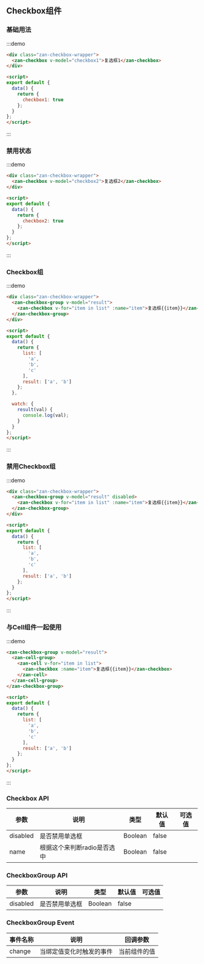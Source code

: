 <style>
@component-namespace demo {
  @b checkbox {
    .zan-checkbox-wrapper {
      padding: 0 20px;

      .zan-checkbox {
        margin: 10px 0;
      }
    }
  }
}
</style>

<script>
export default {
  data() {
    return {
      checkbox1: true,
      checkbox2: true,
      list: [
        'a',
        'b',
        'c'
      ],
      result: ['a', 'b']
    };
  },

  watch: {
    result(val) {
      console.log(val);
    }
  }
};
</script>

## Checkbox组件

### 基础用法

:::demo
```html
<div class="zan-checkbox-wrapper">
  <zan-checkbox v-model="checkbox1">复选框1</zan-checkbox>
</div>

<script>
export default {
  data() {
    return {
      checkbox1: true
    };
  }
}; 
</script>
```
:::

### 禁用状态

:::demo
```html
<div class="zan-checkbox-wrapper">
  <zan-checkbox v-model="checkbox2">复选框2</zan-checkbox>
</div>

<script>
export default {
  data() {
    return {
      checkbox2: true
    };
  }
}; 
</script>
```
:::

### Checkbox组

:::demo
```html
<div class="zan-checkbox-wrapper">
  <zan-checkbox-group v-model="result">
    <zan-checkbox v-for="item in list" :name="item">复选框{{item}}</zan-checkbox>
  </zan-checkbox-group>
</div>

<script>
export default {
  data() {
    return {
      list: [
        'a',
        'b',
        'c'
      ],
      result: ['a', 'b']
    };
  },

  watch: {
    result(val) {
      console.log(val);
    }
  }
};
</script>
```
:::

### 禁用Checkbox组

:::demo
```html
<div class="zan-checkbox-wrapper">
  <zan-checkbox-group v-model="result" disabled>
    <zan-checkbox v-for="item in list" :name="item">复选框{{item}}</zan-checkbox>
  </zan-checkbox-group>
</div>

<script>
export default {
  data() {
    return {
      list: [
        'a',
        'b',
        'c'
      ],
      result: ['a', 'b']
    };
  }
};
</script>
```
:::

### 与Cell组件一起使用

:::demo
```html
<zan-checkbox-group v-model="result">
  <zan-cell-group>
    <zan-cell v-for="item in list">
      <zan-checkbox :name="item">复选框{{item}}</zan-checkbox>
    </zan-cell>
  </zan-cell-group>
</zan-checkbox-group>

<script>
export default {
  data() {
    return {
      list: [
        'a',
        'b',
        'c'
      ],
      result: ['a', 'b']
    };
  }
};
</script>
```
:::

### Checkbox API

| 参数       | 说明      | 类型       | 默认值       | 可选值       |
|-----------|-----------|-----------|-------------|-------------|
| disabled | 是否禁用单选框 | Boolean  | false |   |
| name | 根据这个来判断radio是否选中 | Boolean  | false |   |

### CheckboxGroup API

| 参数       | 说明      | 类型       | 默认值       | 可选值       |
|-----------|-----------|-----------|-------------|-------------|
| disabled | 是否禁用单选框 | Boolean  | false |   |

### CheckboxGroup Event

| 事件名称       | 说明      | 回调参数 |
|-----------|-----------|-----------|
| change | 当绑定值变化时触发的事件 | 当前组件的值 |

